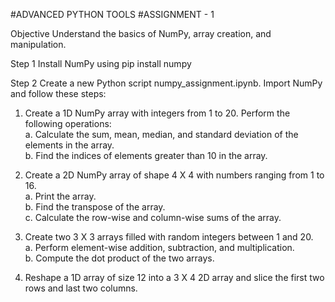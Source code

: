 #ADVANCED PYTHON TOOLS
#ASSIGNMENT - 1

Objective Understand the basics of NumPy, array creation, and manipulation.

Step 1 Install NumPy using
pip install numpy


Step 2 Create a new Python script numpy_assignment.ipynb. Import NumPy and follow these steps:  


1. Create a 1D NumPy array with integers from 1 to 20. Perform the following operations:  
  a. Calculate the sum, mean, median, and standard deviation of the elements in the array.  
  b. Find the indices of elements greater than 10 in the array.  


2. Create a 2D NumPy array of shape 4 X 4 with numbers ranging from 1 to 16.  
  a. Print the array.  
  b. Find the transpose of the array.  
  c. Calculate the row-wise and column-wise sums of the array.  


3. Create two 3 X 3 arrays filled with random integers between 1 and 20.  
  a. Perform element-wise addition, subtraction, and multiplication.  
  b. Compute the dot product of the two arrays.  


4. Reshape a 1D array of size 12 into a 3 X 4 2D array and slice the first two rows and last two columns.  
